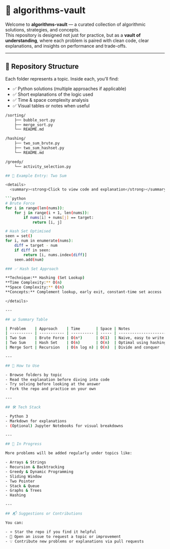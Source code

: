 # 🧠 algorithms-vault

Welcome to **algorithms-vault** — a curated collection of algorithmic solutions, strategies, and concepts.  
This repository is designed not just for practice, but as a **vault of understanding**, where each problem is paired with clean code, clear explanations, and insights on performance and trade-offs.

---

## 📁 Repository Structure

Each folder represents a topic. Inside each, you'll find:
- ✅ Python solutions (multiple approaches if applicable)
- ✅ Short explanations of the logic used
- ✅ Time & space complexity analysis
- ✅ Visual tables or notes when useful

```bash
/sorting/
    ├── bubble_sort.py
    ├── merge_sort.py
    └── README.md

/hashing/
    ├── two_sum_brute.py
    ├── two_sum_hashset.py
    └── README.md

/greedy/
    └── activity_selection.py

## 🧾 Example Entry: Two Sum

<details>
  <summary><strong>Click to view code and explanation</strong></summary>

```python
# Brute Force
for i in range(len(nums)):
    for j in range(i + 1, len(nums)):
        if nums[i] + nums[j] == target:
            return [i, j]

# Hash Set Optimised
seen = set()
for i, num in enumerate(nums):
    diff = target - num
    if diff in seen:
        return [i, nums.index(diff)]
    seen.add(num)

### ✅ Hash Set Approach

**Technique:** Hashing (Set Lookup)  
**Time Complexity:** O(n)  
**Space Complexity:** O(n)  
**Concepts:** Complement lookup, early exit, constant-time set access

</details>

---

## 📊 Summary Table

| Problem    | Approach    | Time       | Space | Notes                 |
| ---------- | ----------- | ---------- | ----- | --------------------- |
| Two Sum    | Brute Force | O(n²)      | O(1)  | Naive, easy to write  |
| Two Sum    | Hash Set    | O(n)       | O(n)  | Optimal using hashing |
| Merge Sort | Recursion   | O(n log n) | O(n)  | Divide and conquer    |

---

## 🚀 How to Use

- Browse folders by topic  
- Read the explanation before diving into code  
- Try solving before looking at the answer  
- Fork the repo and practice on your own  

---

## 🛠 Tech Stack

- Python 3  
- Markdown for explanations  
- (Optional) Jupyter Notebooks for visual breakdowns  

---

## 🌱 In Progress

More problems will be added regularly under topics like:

- Arrays & Strings  
- Recursion & Backtracking  
- Greedy & Dynamic Programming  
- Sliding Window  
- Two Pointer  
- Stack & Queue  
- Graphs & Trees  
- Hashing  

---

## 📬 Suggestions or Contributions

You can:

- ⭐ Star the repo if you find it helpful  
- 📁 Open an issue to request a topic or improvement  
- 💡 Contribute new problems or explanations via pull requests  


